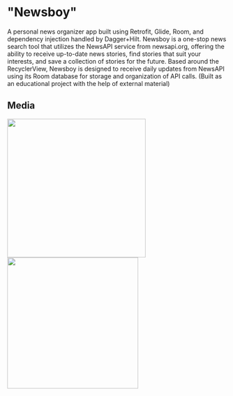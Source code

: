 # "Newsboy"
A personal news organizer app built using Retrofit, Glide, Room, and dependency injection handled by Dagger+Hilt. Newsboy is a one-stop news search tool that utilizes the NewsAPI service from newsapi.org, offering the ability to receive up-to-date news stories, find stories that suit your interests, and save a collection of stories for the future. Based around the RecyclerView, Newsboy is designed to receive daily updates from NewsAPI using its Room database for storage and organization of API calls. 
(Built as an educational project with the help of external material)

## Media 
<img src="https://i.imgur.com/ccvgvPB.png" width="317"> <img src="https://github.com/ggulcher/Newsboy---API-driven-news-aggregator/blob/main/preview/untitled.gif" width="300">
